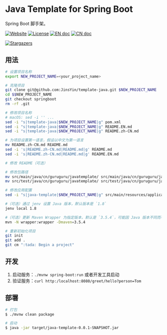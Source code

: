 # Java Template for Spring Boot

Spring Boot 脚手架。

[![Website][website-image]][website-href]
[![License][license-image]](LICENSE)
[![EN doc][en-doc-image]](README.EN.md)
[![CN doc][cn-doc-image]](README.zh-CN.md)

[![Stargazers][star-image]][star-href]

[website-image]: https://img.shields.io/website-up-down-green-red/https/guruguru.cn.svg
[website-href]: https://guruguru.cn/
[license-image]: https://img.shields.io/github/license/jinsyin/template-java
[en-doc-image]: https://img.shields.io/badge/Document-English-blue.svg?style=socialflat-square
[cn-doc-image]: https://img.shields.io/badge/文档-中文-blue.svg?style=socialflat-square
[star-image]: https://starchart.cc/jinsyin/template-java.svg
[star-href]: https://starchart.cc/jinsyin/template-java

## 用法

```bash
# 设置项目名称
export NEW_PROJECT_NAME=<your_project_name>

# 克隆项目
git clone git@github.com:JinsYin/template-java.git $NEW_PROJECT_NAME
cd $$NEW_PROJECT_NAME
git checkout springboot
rm -rf .git

# 修改项目名称
# macOS: sed -i '' ...
sed -i "s|template-java|$NEW_PROJECT_NAME|g" pom.xml
sed -i "s|template-java|$NEW_PROJECT_NAME|g" README.EN.md
sed -i "s|template-java|$NEW_PROJECT_NAME|g" README.zh-CN.md

# 为项目设置第一语言，假设以中文为第一语言
mv README.zh-CN.md README.md
sed -i 's|README.zh-CN.md|README.md|g' README.md
sed -i 's|README.zh-CN.md|README.md|g' README.EN.md

# 修改 README（可选）

# 修改包路径
mv src/main/java/cn/guruguru/javatemplate/ src/main/java/cn/guruguru/javatemplate/<packagename>
mv src/test/java/cn/guruguru/javatemplate/ src/test/java/cn/guruguru/javatemplate/<packagename>

# 修改应用配置
sed -i "s|java-template|$NEW_PROJECT_NAME|g" src/main/resources/application.yaml

#（可选）通过 jenv 设置 Java 版本，默认版本是 `1.8`
jenv local 1.8

#（可选）更新 Maven Wrapper 为指定版本，默认是 `3.5.4`，可能因 Java 版本不同而不同
mvn -N wrapper:wrapper -Dmaven=3.5.4

# 重新初始化项目
git init
git add .
git cm ":tada: Begin a project"
```

## 开发

1. 启动服务：`./mvnw spring-boot:run` 或者开发工具启动
2. 验证服务：`curl http:/localhost:8080/greet/hello?person=Tom`

## 部署

```bash
# 打包
$ ./mvnw clean package

# 启动
$ java -jar target/java-template-0.0.1-SNAPSHOT.jar
```
